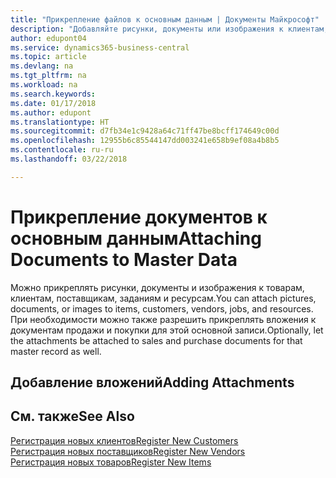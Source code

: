 ```yaml
---
title: "Прикрепление файлов к основным данным | Документы Майкрософт"
description: "Добавляйте рисунки, документы или изображения к клиентам, поставщикам и другим основным записям, и разрешите прикреплять их также и к счетам."
author: edupont04
ms.service: dynamics365-business-central
ms.topic: article
ms.devlang: na
ms.tgt_pltfrm: na
ms.workload: na
ms.search.keywords: 
ms.date: 01/17/2018
ms.author: edupont
ms.translationtype: HT
ms.sourcegitcommit: d7fb34e1c9428a64c71ff47be8bcff174649c00d
ms.openlocfilehash: 12955b6c85544147dd003241e658b9ef08a4b8b5
ms.contentlocale: ru-ru
ms.lasthandoff: 03/22/2018

---
```

# <a name="attaching-documents-to-master-data"></a><span data-ttu-id="70af9-103">Прикрепление документов к основным данным</span><span class="sxs-lookup"><span data-stu-id="70af9-103">Attaching Documents to Master Data</span></span>
<span data-ttu-id="70af9-104">Можно прикреплять рисунки, документы и изображения к товарам, клиентам, поставщикам, заданиям и ресурсам.</span><span class="sxs-lookup"><span data-stu-id="70af9-104">You can attach pictures, documents, or images to items, customers, vendors, jobs, and resources.</span></span> <span data-ttu-id="70af9-105">При необходимости можно также разрешить прикреплять вложения к документам продажи и покупки для этой основной записи.</span><span class="sxs-lookup"><span data-stu-id="70af9-105">Optionally, let the attachments be attached to sales and purchase documents for that master record as well.</span></span>  

## <a name="adding-attachments"></a><span data-ttu-id="70af9-106">Добавление вложений</span><span class="sxs-lookup"><span data-stu-id="70af9-106">Adding Attachments</span></span>


## <a name="see-also"></a><span data-ttu-id="70af9-107">См. также</span><span class="sxs-lookup"><span data-stu-id="70af9-107">See Also</span></span>
[<span data-ttu-id="70af9-108">Регистрация новых клиентов</span><span class="sxs-lookup"><span data-stu-id="70af9-108">Register New Customers</span></span>](sales-how-register-new-customers.md)  
[<span data-ttu-id="70af9-109">Регистрация новых поставщиков</span><span class="sxs-lookup"><span data-stu-id="70af9-109">Register New Vendors</span></span>](purchasing-how-register-new-vendors.md)  
[<span data-ttu-id="70af9-110">Регистрация новых товаров</span><span class="sxs-lookup"><span data-stu-id="70af9-110">Register New Items</span></span>](inventory-how-register-new-items.md)  

